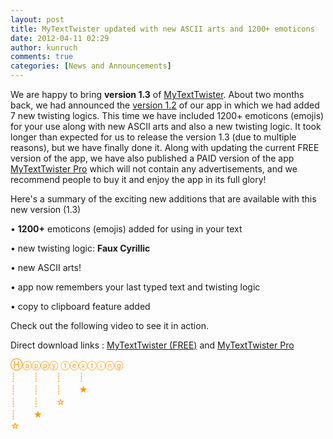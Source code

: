 ```yaml
---
layout: post
title: MyTextTwister updated with new ASCII arts and 1200+ emoticons
date: 2012-04-11 02:29
author: kunruch
comments: true
categories: [News and Announcements]
---
```

We are happy to bring <strong>version 1.3</strong> of <a title="MYTEXTTWISTER" href="http://kunruchcreations.com/mytexttwister/" target="_blank">MyTextTwister</a>. About two months back, we had announced the <a title="Seven new twisting logics in version 1.2 of MyTextTwister" href="http://kunruchcreations.com/twisting-logics-version1-2-mytexttwister/" target="_blank">version 1.2</a> of our app in which we had added 7 new twisting logics. This time we have included 1200+ emoticons (emojis) for your use along with new ASCII arts and also a new twisting logic. It took longer than expected for us to release the version 1.3 (due to multiple reasons), but we have finally done it. Along with updating the current FREE version of the app, we have also published a PAID version of the app <a title="MyTextTwister PRO" href="http://windowsphone.com/s?appid=4a5e84b9-6487-460a-b166-cce21492600e" target="_blank">MyTextTwister Pro</a> which will not contain any advertisements, and we recommend people to buy it and enjoy the app in its full glory!

Here's a summary of the exciting new additions that are available with this new version (1.3)

• <strong>1200+</strong> emoticons (emojis) added for using in your text

• new twisting logic: <strong>Faux Cyrillic</strong>

• new ASCII arts!

• app now remembers your last typed text and twisting logic

• copy to clipboard feature added

Check out the following video to see it in action.

Direct download links : <a href="http://windowsphone.com/s?appid=0db2a471-6f36-4e7f-8e95-acfff7f33f44" target="_blank">MyTextTwister (FREE)</a> and <a href="http://windowsphone.com/s?appid=4a5e84b9-6487-460a-b166-cce21492600e" target="_blank">MyTextTwister Pro</a>

<p>
<span style="color: #ff9900">Ⓗⓐⓟⓟⓨ ⓣⓔⓧⓣⓘⓝⓖ</span><br/>
<span style="color: #ff9900"> ┊　　┊　　┊　　┊</span><br/>
<span style="color: #ff9900"> ┊　　┊　　┊　　★</span><br/>
<span style="color: #ff9900"> ┊　　┊　　☆</span><br/>
<span style="color: #ff9900"> ┊　　★</span><br/>
<span style="color: #ff9900"> ☆</span>
</p>
